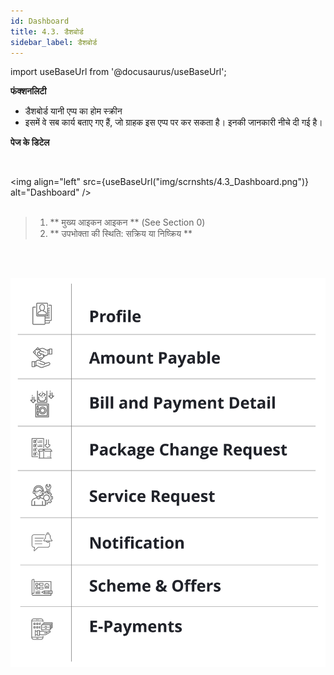 ```yaml
---
id: Dashboard
title: 4.3. डैशबोर्ड
sidebar_label: डैशबोर्ड
---
```

import useBaseUrl from '@docusaurus/useBaseUrl';

**फंक्शनलिटी**
* डैशबोर्ड यानी एप्प का होम स्क्रीन
* इसमें वे सब कार्य बताए गए हैं, जो ग्राहक इस एप्प पर कर सकता है। इनकी जानकारी नीचे दी गई है।

**पेज के डिटेल**
<!--
![Dashboard](./assets/4.3_Dashboard.png)

-->
<br clear="right"/>

<img align="left" src={useBaseUrl("img/scrnshts/4.3_Dashboard.png")} alt="Dashboard" />
<br/>
<br/>

> 1. ** मुख्य आइकन आइकन ** (See Section 0)
> 2. ** उपभोक्ता की स्थिति: सक्रिय या निष्क्रिय **

<br/><br/>

![Dashboard](./assets/4.8_Dashboard.svg)



